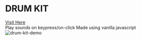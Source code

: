 # DRUM KIT
[Visit Here](https://sachinverma53121.github.io/Drum-Kit/)   
Play sounds on keypress/on-click
Made using vanilla javascript  
![drum-kit-demo](demo/drum_kit_demo.gif)
